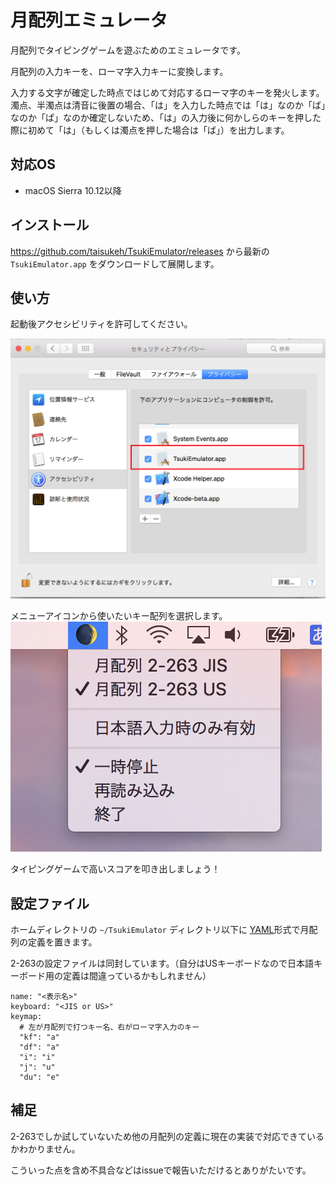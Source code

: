# 月配列エミュレータ

月配列でタイピングゲームを遊ぶためのエミュレータです。

月配列の入力キーを、ローマ字入力キーに変換します。

入力する文字が確定した時点ではじめて対応するローマ字のキーを発火します。濁点、半濁点は清音に後置の場合、「は」を入力した時点では「は」なのか「ば」なのか「ぱ」なのか確定しないため、「は」の入力後に何かしらのキーを押した際に初めて「は」（もしくは濁点を押した場合は「ば」）を出力します。


## 対応OS

- macOS Sierra 10.12以降

## インストール

https://github.com/taisukeh/TsukiEmulator/releases
から最新の `TsukiEmulator.app` をダウンロードして展開します。

## 使い方

起動後アクセシビリティを許可してください。

![](./imgs/PrivacySettings.png)

メニューアイコンから使いたいキー配列を選択します。
![](./imgs/MenuCapture.png)

タイピングゲームで高いスコアを叩き出しましょう！

## 設定ファイル

ホームディレクトリの `~/TsukiEmulator` ディレクトリ以下に [YAML](https://ja.wikipedia.org/wiki/YAML)形式で月配列の定義を置きます。

2-263の設定ファイルは同封しています。（自分はUSキーボードなので日本語キーボード用の定義は間違っているかもしれません）


```
name: "<表示名>"
keyboard: "<JIS or US>"
keymap:
  # 左が月配列で打つキー名、右がローマ字入力のキー
  "kf": "a"
  "df": "a"
  "i": "i"
  "j": "u"
  "du": "e"
```

## 補足

2-263でしか試していないため他の月配列の定義に現在の実装で対応できているかわかりません。

こういった点を含め不具合などはissueで報告いただけるとありがたいです。
